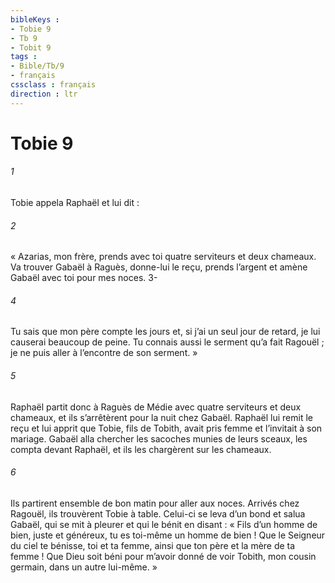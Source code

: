 ```yaml
---
bibleKeys : 
- Tobie 9
- Tb 9
- Tobit 9
tags : 
- Bible/Tb/9
- français
cssclass : français
direction : ltr
---
```


# Tobie 9

###### 1
Tobie appela Raphaël et lui dit :
###### 2
« Azarias, mon frère, prends avec toi quatre serviteurs et deux chameaux. Va trouver Gabaël à Raguès, donne-lui le reçu, prends l’argent et amène Gabaël avec toi pour mes noces.
3-
###### 4
Tu sais que mon père compte les jours et, si j’ai un seul jour de retard, je lui causerai beaucoup de peine. Tu connais aussi le serment qu’a fait Ragouël ; je ne puis aller à l’encontre de son serment. »
###### 5
Raphaël partit donc à Raguès de Médie avec quatre serviteurs et deux chameaux, et ils s’arrêtèrent pour la nuit chez Gabaël. Raphaël lui remit le reçu et lui apprit que Tobie, fils de Tobith, avait pris femme et l’invitait à son mariage. Gabaël alla chercher les sacoches munies de leurs sceaux, les compta devant Raphaël, et ils les chargèrent sur les chameaux.
###### 6
Ils partirent ensemble de bon matin pour aller aux noces. Arrivés chez Ragouël, ils trouvèrent Tobie à table. Celui-ci se leva d’un bond et salua Gabaël, qui se mit à pleurer et qui le bénit en disant : « Fils d’un homme de bien, juste et généreux, tu es toi-même un homme de bien ! Que le Seigneur du ciel te bénisse, toi et ta femme, ainsi que ton père et la mère de ta femme ! Que Dieu soit béni pour m’avoir donné de voir Tobith, mon cousin germain, dans un autre lui-même. »
